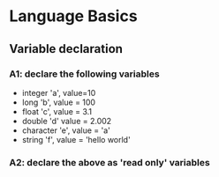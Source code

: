 # Language Basics

## Variable declaration

### A1: declare the following variables
* integer 'a', value=10  
* long 'b', value = 100
* float 'c', value = 3.1
* double 'd' value = 2.002
* character 'e', value = 'a'
* string 'f', value = 'hello world'

### A2: declare the above as 'read only' variables
